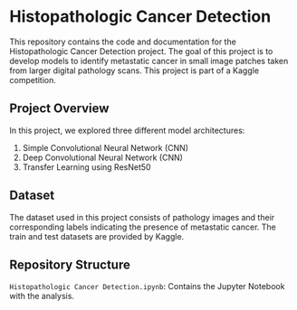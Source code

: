 # Histopathologic Cancer Detection
This repository contains the code and documentation for the Histopathologic Cancer Detection project. The goal of this project is to develop models to identify metastatic cancer in small image patches taken from larger digital pathology scans. This project is part of a Kaggle competition.

## Project Overview
In this project, we explored three different model architectures:
1. Simple Convolutional Neural Network (CNN)
2. Deep Convolutional Neural Network (CNN)
3. Transfer Learning using ResNet50

## Dataset
The dataset used in this project consists of pathology images and their corresponding labels indicating the presence of metastatic cancer. The train and test datasets are provided by Kaggle.

## Repository Structure
`Histopathologic Cancer Detection.ipynb`: Contains the Jupyter Notebook with the analysis.
